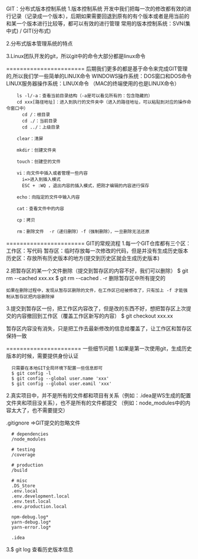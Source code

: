 GIT：分布式版本控制系统
  1.版本控制系统
    开发中我们把每一次的修改都有效的进行记录（记录成一个版本），后期如果需要回退到原有的有个版本或者是用当前的和某一个版本进行比较等，都可以有效的进行管理
    常用的版本控制系统：SVN(集中式) / GIT(分布式)

  2.分布式版本管理系统的特点

  3.Linux团队开发的git，所以git中的命令大部分都是linux命令

=======================
后期我们更多的都是基于命令来完成GIT管理的,所以我们学一些简单的LINUX命令
  WINDOWS操作系统：DOS窗口和DOS命令
  LINUX服务器操作系统：LINUX命令 （MAC的终端使用的也是LINUX命令）

```
    ls -l/-a：查看当前目录结构（-a是可以看见所有的：包含隐藏的）
    cd xxx[路径地址]：进入到执行的文件夹中（进入的路径地址，可以粘贴到对应的操作命令窗口中）
      cd /：根目录
      cd ./：当前目录
      cd ../：上级目录

    clear：清屏

    mkdir：创建文件夹

    touch：创建空的文件

    vi：向文件中插入或者管理一些内容
      i=>进入到插入模式
      ESC + :WQ ，退出内容的插入模式，把刚才编辑的内容进行保存

    echo：向指定的文件中输入内容

    cat：查看文件中的内容

    cp：拷贝

    rm：删除文件  -r（递归删除）-f（强制删除），一旦删除无法还原
```

=======================
GIT的常规流程
  1.每一个GIT仓库都有三个区：
    工作区：写代码
    暂存区：临时存放每一次修改的代码，但是并没有生成历史版本
    历史区：存放所有历史版本的地方(提交到历史区就会生成历史版本)

  2.把暂存区的某一个文件删除（提交到暂存区的内容不好，我们可以删除）
    $ git rm --cached xxx.xx
    $ git rm --cached . -r  删除暂存区中所有提交的

    如果在删除过程中，发现从暂存区删除的文件，在工作区已经被修改了，只有加上 -f 才能强制从暂存区把内容删除掉

  3.提交到暂存区一份，把工作区内容改了，但是改的东西不好，想把暂存区上次提交的内容撤回到工作区（覆盖工作区新写的内容）
    $ git checkout xxx.xx

   暂存区内容没有消失，只是把工作去最新修改的信息给覆盖了，让工作区和暂存区保持一致

======================
一些细节问题
  1.如果是第一次使用git，生成历史版本的时候，需要提供身份认证
  ```
    只需要在本地GIT全局环境下配置一些信息即可
    $ git config -l
    $ git config --global user.name 'xxx'
    $ git config --global user.eamil 'xxx'
  ```

  2.真实项目中，并不是所有的文件都和项目有关系（例如：.idea是WS生成的配置文件夹和项目没关系），也不是所有的文件都提交
  （例如：node_modules中的内容太大了，也不需要提交）

  .gitignore  =>GIT提交的忽略文件
  ```
    # dependencies
    /node_modules

    # testing
    /coverage

    # production
    /build

    # misc
    .DS_Store
    .env.local
    .env.development.local
    .env.test.local
    .env.production.local

    npm-debug.log*
    yarn-debug.log*
    yarn-error.log*

    .idea
  ```

  3.$ git log 查看历史版本信息











